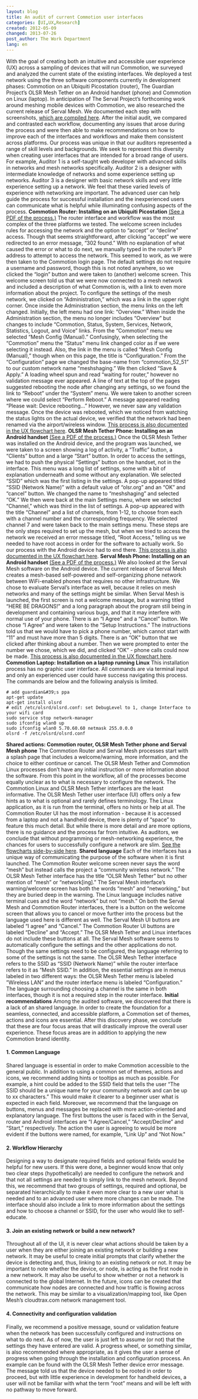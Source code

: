```yaml
---
layout: blog
title: An audit of current Commotion user interfaces
categories: [UI,UX,Research]
created: 2012-05-09
changed: 2013-07-26
post_author: The Work Department
lang: en
---
```

  With the goal of creating both an intuitive and accessible user experience (UX) across a sampling of devices that will run Commotion, we surveyed and analyzed the current state of the existing interfaces. We deployed a test network using the three software components currently in development phases: Commotion on an Ubiquiti Picostation (router), The Guardian Project&rsquo;s OLSR Mesh Tether on an Android handset (phone) and Commotion on Linux (laptop). In anticipation of The Serval Project&rsquo;s forthcoming work around meshing mobile devices with Commotion, we also researched the current release of Serval Mesh. We documented each step with screenshots, <a href="http://www.flickr.com/photos/24639042@N07/collections/72157629382917618/" target="blank">which are compiled here</a>.
After the initial audit, we compared and contrasted each workflow, documenting any issues that arose during the process and were then able to make recommendations on how to improve each of the interfaces and workflows and make them consistent across platforms.
Our process was unique in that our auditors represented a range of skill levels and backgrounds. We seek to represent this diversity when creating user interfaces that are intended for a broad range of users. For example, Auditor 1 is a self-taught web developer with advanced skills in networks and mesh networks specifically. Auditor 2 is a designer with intermediate knowledge of networks and some experience setting up networks. Auditor 3 is a designer with basic network skills and very little experience setting up a network. We feel that these varied levels of experience with networking are important. The advanced user can help guide the process for successful installation and the inexperienced users can communicate what is helpful while illuminating confusing aspects of the process.
**Commotion Router: Installing on an Ubiquiti Picostation**
<a href="https://code.commotionwireless.net/attachments/69/commotion_mesh_router032012.pdf" target="blank">(See a PDF of the process.)</a>
The router interface and workflow was the most complex of the three platforms we tested. The welcome screen includes rules for accessing the network and the option to &ldquo;accept&rdquo; or &ldquo;decline&rdquo; access. Though that seems straightforward, after clicking &ldquo;accept&rdquo; we were redirected to an error message, &ldquo;302 found.&rdquo; With no explanation of what caused the error or what to do next, we manually typed in the router&rsquo;s IP address to attempt to access the network. This seemed to work, as we were then taken to the Commotion login page. The default settings do not require a username and password, though this is not noted anywhere, so we clicked the &ldquo;login&rdquo; button and were taken to (another) welcome screen. This welcome screen told us that we were now connected to a mesh network and included a description of what Commotion is, with a link to even more information about the project.
To configure the settings of the mesh network, we clicked on &ldquo;Administration,&rdquo; which was a link in the upper right corner. Once inside the Administration section, the menu links on the left changed. Initially, the left menu had one link: &ldquo;Overview.&rdquo; When inside the Administration section, the menu no longer includes &ldquo;Overview&rdquo; but changes to include &ldquo;Commotion, Status, System, Services, Network, Statistics, Logout, and Voice&rdquo; links. From the &ldquo;Commotion&rdquo; menu we selected &ldquo;Mesh Config (Manual).&rdquo; Confusingly, when selecting the &ldquo;Commotion&rdquo; menu the &ldquo;Status&rdquo; menu link changed color as if we were selecting it instead. Also, the link in the menu is called &ldquo;Mesh Config (Manual),&rdquo; though when on this page, the title is &ldquo;Configuration.&rdquo;
From the &ldquo;Configuration&rdquo; page we changed the base-name from &ldquo;commotion_52_51&rdquo; to our custom network name &ldquo;meshshaging.&rdquo; We then clicked &ldquo;Save &amp; Apply.&rdquo; A loading wheel spun and read &ldquo;waiting for router,&rdquo; however no validation message ever appeared. A line of text at the top of the pages suggested rebooting the node after changing any settings, so we found the link to &ldquo;Reboot&rdquo; under the &ldquo;System&rdquo; menu. We were taken to another screen where we could select &ldquo;Perform Reboot.&rdquo; A message appeared reading &ldquo;Please wait: Device rebooting...&rdquo; However, we never saw any validation message. Once the device was rebooted, which we noticed from watching the status lights on the actual device, we verified that the network had been renamed via the airport/wireless window.
<a href="http://farm6.staticflickr.com/5159/6902453580_35efb252a3_o.png" target="blank">This process is also documented in the UX flowchart here</a>.
**OLSR Mesh Tether Phone: Installing on an Android handset**
<a href="https://code.commotionwireless.net/attachments/68/olsrmeshtether_android032012.pdf" target="blank">(See a PDF of the process.)</a>
Once the OLSR Mesh Tether was installed on the Android device, and the program was launched, we were taken to a screen showing a log of activity, a &ldquo;Traffic&rdquo; button, a &ldquo;Clients&rdquo; button and a large &ldquo;Start&rdquo; button.
In order to access the settings, we had to push the physical &ldquo;Settings&rdquo; button on the handset, not in the interface. This menu was a long list of settings, some with a bit of explanation underneath and some without any explanation. We selected &ldquo;SSID&rdquo; which was the first listing in the settings. A pop-up appeared titled &ldquo;SSID (Network Name)&rdquo; with a default value of &ldquo;olsr.org&rdquo; and an &ldquo;OK&rdquo; and &ldquo;cancel&rdquo; button. We changed the name to &ldquo;meshshaging&rdquo; and selected &ldquo;OK.&rdquo; We then were back at the main Settings menu, where we selected &ldquo;Channel,&rdquo; which was third in the list of settings. A pop-up appeared with the title &ldquo;Channel&rdquo; and a list of channels, from 1-12, to choose from each with a channel number and the corresponding frequency. We selected channel 7 and were taken back to the main settings menu.
These steps are the only steps required to set up the mesh, but when we tried to access the network we received an error message titled, &ldquo;Root Access,&rdquo; telling us we needed to have root access in order for the software to actually work. So our process with the Android device had to end there.
<a href="http://farm6.staticflickr.com/5328/6902453686_aa78c70783_o.png" target="blank">This process is also documented in the UX flowchart here</a>.
**Serval Mesh Phone: Installing on an Android handset**
<a href="https://code.commotionwireless.net/attachments/67/serval_mesh_android032012.pdf" target="blank">(See a PDF of the process.)</a>
We also looked at the Serval Mesh software on the Android device. The current release of Serval Mesh creates a mesh-based self-powered and self-organizing phone network between WiFi-enabled phones that requires no other infrastructure. We chose to evaluate Serval&rsquo;s interface as well, because it relies on mesh networks and many of the settings might be similar.
When Serval Mesh is launched, the first screen is not a welcome message, but a warning titled &ldquo;HERE BE DRAGONS!&rdquo; and a long paragraph about the program still being in development and containing various bugs, and that it may interfere with normal use of your phone. There is an &ldquo;I Agree&rdquo; and a &ldquo;Cancel&rdquo; button. We chose &ldquo;I Agree&rdquo; and were taken to the &ldquo;Setup Instructions.&rdquo;
The instructions told us that we would have to pick a phone number, which cannot start with &ldquo;11&rdquo; and must have more than 5 digits. There is an &ldquo;OK&rdquo; button that we clicked after thinking about a number. Then we were prompted to enter the number we chose, which we did, and clicked &ldquo;OK&rdquo; - phone calls could now be made.
<a href="http://farm6.staticflickr.com/5327/6902453432_b6c7a292da_o.png" target="blank">This process is also documented in the UX flowchart here</a>.
**Commotion Laptop: Installation on a laptop running Linux**
This installation process has no graphic user interface. All commands are via terminal input and only an experienced user could have success navigating this process. The commands are below and the following analysis is limited.

	# add guardian&#39;s ppa
	apt-get update
	apt-get install olsrd
	# edit /etc/olsrd/olsrd.conf: set DebugLevel to 1, change Interface to your wifi card
	sudo service stop network-manager
	sudo ifconfig wlan0 up
	sudo ifconfig wlan0 5.70.60.60 netmask 255.0.0.0
	olsrd -f /etc/olsrd/olsrd.conf

**Shared actions: Commotion router, OLSR Mesh Tether phone and Serval Mesh phone**
The Commotion Router and Serval Mesh processes start with a splash page that includes a welcome/warning, more information, and the choice to either continue or cancel. The OLSR Mesh Tether and Commotion Linux processes don&rsquo;t have any initial instruction or more information about the software. From this point in the workflow, all of the processes become equally unclear as to what is necessary to configure the network. The Commotion Linux and OLSR Mesh Tether interfaces are the least informative. The OLSR Mesh Tether user interface (UI) offers only a few hints as to what is optional and rarely defines terminology. The Linux application, as it is run from the terminal, offers no hints or help at all. The Commotion Router UI has the most information - because it is accessed from a laptop and not a handheld device, there is plenty of &ldquo;space&rdquo; to feature this much detail. But while there is more detail and are more options, there is no guidance and the process far from intuitive. As auditors, we conclude that without programming or mesh-networking experience, the chances for users to successfully configure a network are slim.
<a href="http://farm8.staticflickr.com/7274/6902420680_57131600c2_o.png" target="blank">See the flowcharts side-by-side here</a>.
**Shared language**
Each of the interfaces has a unique way of communicating the purpose of the software when it is first launched. The Commotion Router welcome screen never says the word &ldquo;mesh&rdquo; but instead calls the project a &ldquo;community wireless network.&rdquo; The OLSR Mesh Tether interface has the title &ldquo;OLSR Mesh Tether&rdquo; but no other mention of &ldquo;mesh&rdquo; or &ldquo;network\[ing\].&rdquo; The Serval Mesh interface&rsquo;s warning/welcome screen has both the words &ldquo;mesh&rdquo; and &ldquo;networking,&rdquo; but they are buried deep in the warning. The Linux language includes native terminal cues and the word &ldquo;network&rdquo; but not &ldquo;mesh.&rdquo;
On both the Serval Mesh and Commotion Router interfaces, there is a button on the welcome screen that allows you to cancel or move further into the process but the language used here is different as well. The Serval Mesh UI buttons are labeled &ldquo;I agree&rdquo; and &ldquo;Cancel.&rdquo; The Commotion Router UI buttons are labeled &ldquo;Decline&rdquo; and &ldquo;Accept.&rdquo; The OLSR Mesh Tether and Linux interfaces do not include these buttons at all.
The Serval Mesh software seems to automatically configure the settings and the other applications do not. Though the same settings need to be configured, the language referring to some of the settings is not the same. The OLSR Mesh Tether interface refers to the SSID as &ldquo;SSID (Network Name)&rdquo; while the router interface refers to it as &ldquo;Mesh SSID.&rdquo; In addition, the essential settings are in menus labeled in two different ways: the OLSR Mesh Tether menu is labeled &rdquo;Wireless LAN&rdquo; and the router interface menu is labeled &ldquo;Configuration.&rdquo; The language surrounding choosing a channel is the same in both interfaces, though it is not a required step in the router interface.
**Initial recommendations**
Among the audited software, we discovered that there is a lack of an shared language. In order to create the foundation for a seamless, connected, and accessible platform, a Commotion set of themes, actions and icons are essential.
After this discovery phase, we conclude that these are four focus areas that will drastically improve the overall user experience. These focus areas are in addition to applying the new Commotion brand identity.
<h4>1. Common Language</h4>Shared language is essential in order to make Commotion accessible to the general public. In addition to using a common set of themes, actions and icons, we recommend adding hints or tooltips as much as possible. For example, a hint could be added to the SSID field that tells the user &ldquo;The SSID should be a unique name for your community network and can be up to xx characters.&rdquo; This would make it clearer to a beginner user what is expected in each field.
Moreover, we recommend that the language on buttons, menus and messages be replaced with more action-oriented and explanatory language. The first buttons the user is faced with in the Serval, router and Android interfaces are &ldquo;I Agree/Cancel,&rdquo; &ldquo;Accept/Decline&rdquo; and &ldquo;Start,&rdquo; respectively. The action the user is agreeing to would be more evident if the buttons were named, for example, &ldquo;Link Up&rdquo; and &ldquo;Not Now.&quot;
<h4>2. Workflow Hierarchy</h4>Designing a way to designate required fields and optional fields would be helpful for new users. If this were done, a beginner would know that only two clear steps (hypothetically) are needed to configure the network and that not all settings are needed to simply link to the mesh network. Beyond this, we recommend that two groups of settings, required and optional, be separated hierarchically to make it even more clear to a new user what is needed and to an advanced user where more changes can be made. The interface should also include a link to more information about the settings and how to choose a channel or SSID, for the user who would like to self-educate.
<h4>3. Join an existing network or build a new network?</h4>Throughout all of the UI, it is never clear what actions should be taken by a user when they are either joining an existing network or building a new network. It may be useful to create initial prompts that clarify whether the device is detecting and, thus, linking to an existing network or not. It may be important to note whether the device, or node, is acting as the first node in a new network. It may also be useful to show whether or not a network is connected to the global Internet.
In the future, icons can be created that communicate how nodes are connected and how traffic is flowing across the network. This may be similar to a visualization/mapping tool, like Open Mesh&rsquo;s cloudtrax.com network management tool.
<h4>4. Connectivity and configuration validation</h4>Finally, we recommend a positive message, sound or validation feature when the network has been successfully configured and instructions on what to do next. As of now, the user is just left to assume (or not) that the settings they have entered are valid. A progress wheel, or something similar, is also recommended where appropriate, as it gives the user a sense of progress when going through the installation and configuration process. An example can be found with the OLSR Mesh Tether device error message. The message told us that the device needed to be rooted in order to proceed, but with little experience in development for handheld devices, a user will not be familiar with what the term &ldquo;root&rdquo; means and will be left with no pathway to move forward.
